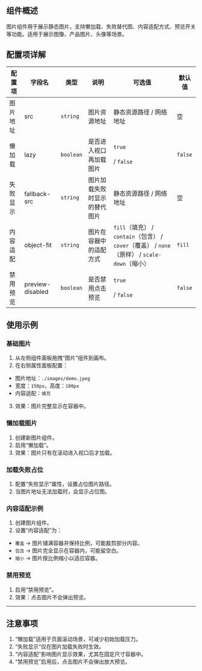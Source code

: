 ## 组件概述

图片组件用于展示静态图片，支持懒加载、失败替代图、内容适配方式、预览开关等功能。适用于展示图像、产品图片、头像等场景。

## **配置项详解**

| 配置项  | 字段名              | 类型        | 说明             | 可选值                                                                      | 默认值     |
| ---- | ---------------- | --------- | -------------- | ------------------------------------------------------------------------ | ------- |
| 图片地址 | src              | `string`  | 图片资源地址         | 静态资源路径 / 网络地址                                                            | 空       |
| 懒加载  | lazy             | `boolean` | 是否进入视口再加载图片    | `true`<br><br>/ `false`                                                  | `false` |
| 失败显示 | fallback-src     | `string`  | 图片加载失败时显示的替代图片 | 静态资源路径 / 网络地址                                                            | 空       |
| 内容适配 | object-fit       | `string`  | 图片在容器中的适配方式    | `fill`（填充） / `contain`（包含） / `cover`（覆盖） / `none`（原样） / `scale-down`（缩小） | `fill`  |
| 禁用预览 | preview-disabled | `boolean` | 是否禁用点击预览       | `true`<br><br>/ `false`                                                  | `false` |

## 使用示例

### 基础图片

1. 从左侧组件面板拖拽“图片”组件到画布。
2. 在右侧属性面板配置：

- 图片地址：`./images/demo.jpeg`
- 宽度：`150px`，高度：`100px`
- 内容适配：`填充`

3. 效果：图片完整显示在容器中。

### 懒加载图片

1. 创建新图片组件。
2. 启用“懒加载”。
3. 效果：图片只有在滚动进入视口后才加载。

### 加载失败占位

1. 配置“失败显示”属性，设置占位图片路径。
2. 当图片地址无法加载时，会显示占位图。

### 内容适配示例

1. 创建图片组件。
2. 设置“内容适配”为：

- `覆盖` → 图片铺满容器并保持比例，可能裁剪部分内容。
- `包含` → 图片完全显示在容器内，可能留空白。
- `缩小` → 图片按比例缩小以适应容器。

### 禁用预览

1. 启用“禁用预览”。
2. 效果：点击图片不会弹出预览。

---

## 注意事项

1. “懒加载”适用于页面滚动场景，可减少初始加载压力。
2. “失败显示”仅在图片加载失败时生效。
3. “内容适配”影响图片显示效果，尤其在固定尺寸容器中。
4. “禁用预览”启用后，点击图片不会弹出放大预览。